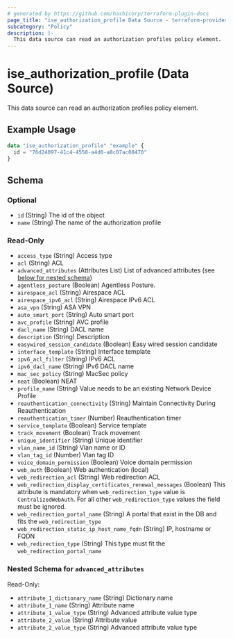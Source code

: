 ```yaml
---
# generated by https://github.com/hashicorp/terraform-plugin-docs
page_title: "ise_authorization_profile Data Source - terraform-provider-ise"
subcategory: "Policy"
description: |-
  This data source can read an authorization profiles policy element.
---
```


# ise_authorization_profile (Data Source)

This data source can read an authorization profiles policy element.

## Example Usage

```terraform
data "ise_authorization_profile" "example" {
  id = "76d24097-41c4-4558-a4d0-a8c07ac08470"
}
```

<!-- schema generated by tfplugindocs -->
## Schema

### Optional

- `id` (String) The id of the object
- `name` (String) The name of the authorization profile

### Read-Only

- `access_type` (String) Access type
- `acl` (String) ACL
- `advanced_attributes` (Attributes List) List of advanced attributes (see [below for nested schema](#nestedatt--advanced_attributes))
- `agentless_posture` (Boolean) Agentless Posture.
- `airespace_acl` (String) Airespace ACL
- `airespace_ipv6_acl` (String) Airespace IPv6 ACL
- `asa_vpn` (String) ASA VPN
- `auto_smart_port` (String) Auto smart port
- `avc_profile` (String) AVC profile
- `dacl_name` (String) DACL name
- `description` (String) Description
- `easywired_session_candidate` (Boolean) Easy wired session candidate
- `interface_template` (String) Interface template
- `ipv6_acl_filter` (String) IPv6 ACL
- `ipv6_dacl_name` (String) IPv6 DACL name
- `mac_sec_policy` (String) MacSec policy
- `neat` (Boolean) NEAT
- `profile_name` (String) Value needs to be an existing Network Device Profile
- `reauthentication_connectivity` (String) Maintain Connectivity During Reauthentication
- `reauthentication_timer` (Number) Reauthentication timer
- `service_template` (Boolean) Service template
- `track_movement` (Boolean) Track movement
- `unique_identifier` (String) Unique identifier
- `vlan_name_id` (String) Vlan name or ID
- `vlan_tag_id` (Number) Vlan tag ID
- `voice_domain_permission` (Boolean) Voice domain permission
- `web_auth` (Boolean) Web authentication (local)
- `web_redirection_acl` (String) Web redirection ACL
- `web_redirection_display_certificates_renewal_messages` (Boolean) This attribute is mandatory when `web_redirection_type` value is `CentralizedWebAuth`. For all other `web_redirection_type` values the field must be ignored.
- `web_redirection_portal_name` (String) A portal that exist in the DB and fits the `web_redirection_type`
- `web_redirection_static_ip_host_name_fqdn` (String) IP, hostname or FQDN
- `web_redirection_type` (String) This type must fit the `web_redirection_portal_name`

<a id="nestedatt--advanced_attributes"></a>
### Nested Schema for `advanced_attributes`

Read-Only:

- `attribute_1_dictionary_name` (String) Dictionary name
- `attribute_1_name` (String) Attribute name
- `attribute_1_value_type` (String) Advanced attribute value type
- `attribute_2_value` (String) Attribute value
- `attribute_2_value_type` (String) Advanced attribute value type
